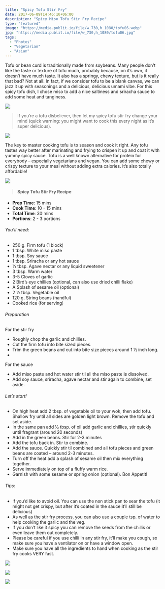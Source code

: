 ```yaml
---
title: "Spicy Tofu Stir Fry"
date: 2017-06-09T14:46:10+06:00
description: "Spicy Miso Tofu Stir Fry Recipe"
type: "featured"
image: "https://media.publit.io/file/w_730,h_1080/tofu06.webp"
jpg: "https://media.publit.io/file/w_730,h_1080/tofu06.jpg"
tags:
  - "Photos"
  - "Vegetarian"
  - "Asian"
---
```


Tofu or bean curd is traditionally made from soybeans. Many people don’t like the taste or texture of tofu much, probably because, on it’s own, it doesn’t have much taste. It also has a springy, chewy texture, but is it really that bad? Not at all. In fact, if we consider tofu to be a blank canvas, we can jazz it up with seasonings and a delicious, delicious umami vibe. For this spicy tofu dish, I chose miso to add a nice saltiness and sriracha sauce to add some heat and tanginess.

![](https://media.publit.io/file/w_730/tofu02.webp)

> If you’re a tofu disbeliever, then let my spicy tofu stir fry change your mind (quick warning: you might want to cook this every night as it’s super delicious).


![](https://media.publit.io/file/w_730/tofu03.webp)

The key to master cooking tofu is to season and cook it right. Any tofu tastes way better after marinating and frying to crispen it up and coat it with yummy spicy sauce. Tofu is a well known alternative for protein for everybody – especially vegetarians and vegan. You can add some chewy or crispy texture to your meal without adding extra calories. It’s also totally affordable!

![](https://media.publit.io/file/w_730/tofu03.webp)

>#### Spicy Tofu Stir Fry Recipe

- **Prep Time**: 15 mins
- **Cook Time**: 10 - 15 mins
- **Total Time**: 30 mins
- **Portions**: 2 - 3 portions

###### You’ll need:
- 250 g. Firm tofu (1 block)
- 1 tbsp. White miso paste
- 1 tbsp. Soy sauce
- 1 tbsp. Sriracha or any hot sauce
- ½ tbsp. Agave nectar or any liquid sweetener
- 3 tbsp. Warm water
- 3-5 Cloves of garlic
- 2 Bird’s eye chillies (optional, can also use dried chilli flake)
- A Splash of sesame oil (optional)
- 2 ½ tbsp. Vegetable oil
- 120 g. String beans (handful)
- Cooked rice (for serving)
###### Preparation
For the stir fry
- Roughly chop the garlic and chillies.
- Cut the firm tofu into bite sized pieces.
- Trim the green beans and cut into bite size pieces around 1 ½ inch long.  
-
For the sauce
- Add miso paste and hot water stir til all the miso paste is dissolved.
- Add soy sauce, sriracha, agave nectar and stir again to combine, set aside.
###### Let’s start!
- On high heat add 2 tbsp. of vegetable oil to your wok, then add tofu. Shallow fry until all sides are golden light brown. Remove the tofu and set aside.
- In the same pan add ½ tbsp. of oil add garlic and chillies, stir quickly until fragrant (around 20 seconds)
- Add in the green beans. Stir for 2-3 minutes
- Add the tofu back in. Stir to combine.
- Add the sauce. Quickly stir til combined and all tofu pieces and green beans are coated – around 2-3 minutes.
- Turn off the heat add a splash of sesame oil then mix everything together.
- Serve immediately on top of a fluffy warm rice.
- Garnish with some sesame or spring onion (optional). Bon Appetit!
###### Tips:
- If you’d like to avoid oil. You can use the non stick pan to sear the tofu (it might not get crispy, but after it’s coated in the sauce it’ll still be delicious)
- As well as the stir fry process, you can also use a couple tsp. of water to help cooking the garlic and the veg.
- If you don’t like it spicy you can remove the seeds from the chillis or even leave them out completely.
- Please be careful if you use chilli in any stir fry, it’ll make you cough, so make sure you have a ventilator on or have a window open.
- Make sure you have all the ingredients to hand when cooking as the stir fry cooks VERY fast.

![](https://media.publit.io/file/w_730/tofu04.webp)

![](https://media.publit.io/file/w_730/tofu05.webp)

![](https://media.publit.io/file/w_730/tofu01.webp)
